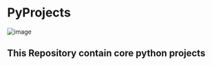 # PyProjects

![image](https://user-images.githubusercontent.com/132468837/235965368-c4ce9bfa-97a8-4b22-8e01-1dfdb26f798c.png)


## This Repository contain core python projects 

